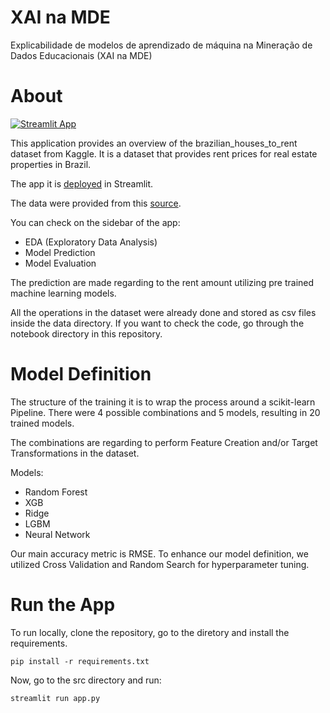 # XAI na MDE
Explicabilidade de modelos de aprendizado de máquina na Mineração de Dados Educacionais (XAI na MDE)

# About

[![Streamlit App](https://static.streamlit.io/badges/streamlit_badge_black_white.svg)](https://share.streamlit.io/arturlunardi/predict_rental_prices_streamlit/main/src/app.py)

This application provides an overview of the brazilian_houses_to_rent dataset from Kaggle. It is a dataset that provides rent prices for real estate properties in Brazil.

The app it is [deployed](https://share.streamlit.io/arturlunardi/predict_rental_prices_streamlit/main/src/app.py) in Streamlit.

The data were provided from this [source](https://www.kaggle.com/rubenssjr/brasilian-houses-to-rent). 

You can check on the sidebar of the app:
- EDA (Exploratory Data Analysis)
- Model Prediction
- Model Evaluation

The prediction are made regarding to the rent amount utilizing pre trained machine learning models.

All the operations in the dataset were already done and stored as csv files inside the data directory. If you want to check the code, go through the notebook directory in this repository.

# Model Definition

The structure of the training it is to wrap the process around a scikit-learn Pipeline. There were 4 possible combinations and 5 models, resulting in 20 trained models.

The combinations are regarding to perform Feature Creation and/or Target Transformations in the dataset.

Models:

- Random Forest
- XGB
- Ridge
- LGBM
- Neural Network

Our main accuracy metric is RMSE. To enhance our model definition, we utilized Cross Validation and Random Search for hyperparameter tuning.

# Run the App

To run locally, clone the repository, go to the diretory and install the requirements.

```
pip install -r requirements.txt
```

Now, go to the src directory and run:

```
streamlit run app.py
```
